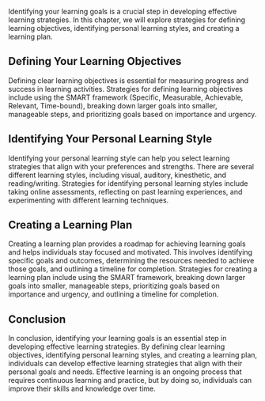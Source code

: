 
Identifying your learning goals is a crucial step in developing effective learning strategies. In this chapter, we will explore strategies for defining learning objectives, identifying personal learning styles, and creating a learning plan.

Defining Your Learning Objectives
---------------------------------

Defining clear learning objectives is essential for measuring progress and success in learning activities. Strategies for defining learning objectives include using the SMART framework (Specific, Measurable, Achievable, Relevant, Time-bound), breaking down larger goals into smaller, manageable steps, and prioritizing goals based on importance and urgency.

Identifying Your Personal Learning Style
----------------------------------------

Identifying your personal learning style can help you select learning strategies that align with your preferences and strengths. There are several different learning styles, including visual, auditory, kinesthetic, and reading/writing. Strategies for identifying personal learning styles include taking online assessments, reflecting on past learning experiences, and experimenting with different learning techniques.

Creating a Learning Plan
------------------------

Creating a learning plan provides a roadmap for achieving learning goals and helps individuals stay focused and motivated. This involves identifying specific goals and outcomes, determining the resources needed to achieve those goals, and outlining a timeline for completion. Strategies for creating a learning plan include using the SMART framework, breaking down larger goals into smaller, manageable steps, prioritizing goals based on importance and urgency, and outlining a timeline for completion.

Conclusion
----------

In conclusion, identifying your learning goals is an essential step in developing effective learning strategies. By defining clear learning objectives, identifying personal learning styles, and creating a learning plan, individuals can develop effective learning strategies that align with their personal goals and needs. Effective learning is an ongoing process that requires continuous learning and practice, but by doing so, individuals can improve their skills and knowledge over time.
